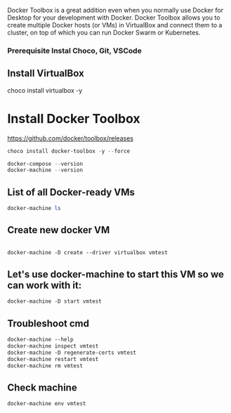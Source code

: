 Docker Toolbox is a great addition even when you normally use Docker for Desktop for your development with Docker. Docker Toolbox allows you to create multiple Docker hosts (or VMs) in VirtualBox and connect them to a cluster, on top of which you can run Docker Swarm or Kubernetes.

### Prerequisite Instal Choco, Git, VSCode 

##  Install  VirtualBox

choco install virtualbox -y


# Install Docker Toolbox

https://github.com/docker/toolbox/releases

```powershell
choco install docker-toolbox -y --force 

docker-compose --version
docker-machine --version
```

## List of all Docker-ready VMs


```powershell
docker-machine ls
```

## Create new docker VM

```dockerfile

docker-machine -D create --driver virtualbox vmtest
```

## Let's use docker-machine to start this VM so we can work with it:

```dockerfile
docker-machine -D start vmtest
```

## Troubleshoot cmd

```dockerfile
docker-machine --help
docker-machine inspect vmtest
docker-machine -D regenerate-certs vmtest
docker-machine restart vmtest
docker-machine rm vmtest
```


## Check machine 

```dockerfile
docker-machine env vmtest
```
